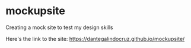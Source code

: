 # mockupsite
Creating a mock site to test my design skills

Here's the link to the site: https://dantegalindocruz.github.io/mockupsite/
